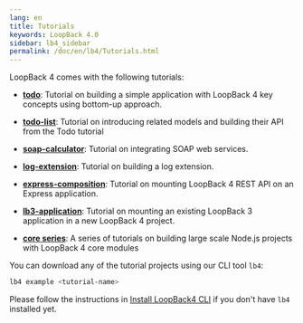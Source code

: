 ```yaml
---
lang: en
title: Tutorials
keywords: LoopBack 4.0
sidebar: lb4_sidebar
permalink: /doc/en/lb4/Tutorials.html
---
```


LoopBack 4 comes with the following tutorials:

- **[todo](todo-tutorial.md)**: Tutorial on building a simple application with
  LoopBack 4 key concepts using bottom-up approach.

- **[todo-list](todo-list-tutorial.md)**: Tutorial on introducing related models
  and building their API from the Todo tutorial

- **[soap-calculator](soap-calculator-tutorial.md)**: Tutorial on integrating
  SOAP web services.

- **[log-extension](https://github.com/strongloop/loopback-next/tree/master/examples/log-extension)**:
  Tutorial on building a log extension.

- **[express-composition](express-with-lb4-rest-tutorial.md)**: Tutorial on
  mounting LoopBack 4 REST API on an Express application.

- **[lb3-application](https://github.com/strongloop/loopback-next/tree/master/examples/lb3-application)**:
  Tutorial on mounting an existing LoopBack 3 application in a new LoopBack 4
  project.

- **[core series](tutorials/core/index.md)**: A series of tutorials on building
  large scale Node.js projects with LoopBack 4 core modules

You can download any of the tutorial projects using our CLI tool `lb4`:

```sh
lb4 example <tutorial-name>
```

Please follow the instructions in
[Install LoopBack4 CLI](Getting-started.md#install-loopback-4-cli) if you don't
have `lb4` installed yet.
